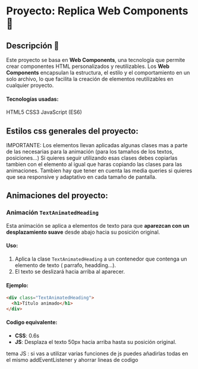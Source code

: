 # Proyecto: Replica Web Components 🚀

## Descripción 📝

Este proyecto se basa en **Web Components**, una tecnología que permite crear componentes HTML personalizados y reutilizables. Los **Web Components** encapsulan la estructura, el estilo y el comportamiento en un solo archivo, lo que facilita la creación de elementos reutilizables en cualquier proyecto.

#### Tecnologías usadas:

HTML5
CSS3
JavaScript (ES6)

## Estilos css generales del proyecto:

IMPORTANTE: Los elementos llevan aplicadas algunas clases mas a parte de las necesarias para la animación (para los tamaños de los textos, posiciones...) Si quieres seguir utilizando esas clases debes copiarlas tambien con el elemento al igual que haras copiando las clases para las animaciones.
Tambien hay que tener en cuenta las media queries si quieres que sea responsive y adaptativo en cada tamaño de pantalla.

## Animaciones del proyecto:

### Animación `TextAnimatedHeading`

Esta animación se aplica a elementos de texto para que **aparezcan con un desplazamiento suave** desde abajo hacia su posición original.

#### Uso:

1. Aplica la clase `TextAnimatedHeading` a un contenedor que contenga un elemento de texto ( parrafo, headding...).
2. El texto se deslizará hacia arriba al aparecer.

#### Ejemplo:

```html
<div class="TextAnimatedHeading">
  <h1>Título animado</h1>
</div>
```

#### Codigo equivalente:

- **CSS**: 0.6s
- **JS**: Desplaza el texto 50px hacia arriba hasta su posición original.

tema JS : si vas a utilizar varias funciones de js puedes añadirlas todas en el mismo addEventListener y ahorrar lineas de codigo
